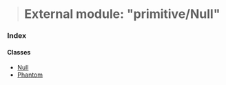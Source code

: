 > # External module: "primitive/Null"

### Index

#### Classes

* [Null](../classes/_primitive_null_.null.md)
* [Phantom](../classes/_primitive_null_.phantom.md)